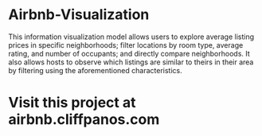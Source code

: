 # Airbnb-Visualization
This information visualization model allows users to explore average listing prices in specific neighborhoods; filter locations by room type, average rating, and number of occupants; and directly compare neighborhoods. It also allows hosts to observe which listings are similar to theirs in their area by filtering using the aforementioned characteristics.

# Visit this project at airbnb.cliffpanos.com
